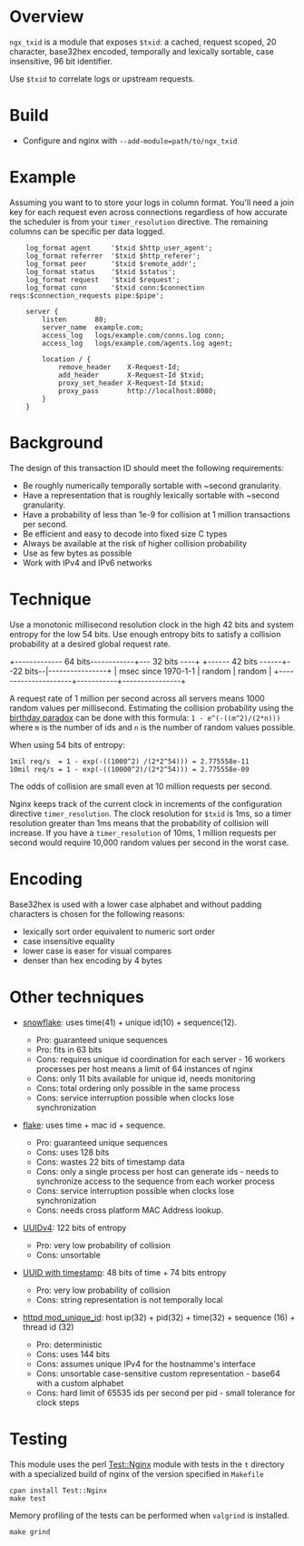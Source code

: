 Overview
========

`ngx_txid` is a module that exposes `$txid`: a cached, request scoped, 20
character, base32hex encoded, temporally and lexically sortable, case
insensitive, 96 bit identifier.

Use `$txid` to correlate logs or upstream requests.

Build
=====

  * Configure and nginx with `--add-module=path/to/ngx_txid`

Example
=======

Assuming you want to to store your logs in column format.  You'll need a join
key for each request even across connections regardless of how accurate the
scheduler is from your `timer_resolution` directive.  The remaining columns can
be specific per data logged.

```
    log_format agent     '$txid $http_user_agent';
    log_format referrer  '$txid $http_referer';
    log_format peer      '$txid $remote_addr';
    log_format status    '$txid $status';
    log_format request   '$txid $request';
    log_format conn      '$txid conn:$connection reqs:$connection_requests pipe:$pipe';

    server {
        listen       80;
        server_name  example.com;
        access_log   logs/example.com/conns.log conn;
        access_log   logs/example.com/agents.log agent;

        location / {
            remove_header    X-Request-Id;
            add_header       X-Request-Id $txid;
            proxy_set_header X-Request-Id $txid;
            proxy_pass       http://localhost:8080;
        }
    }
```

Background
==========

The design of this transaction ID should meet the following requirements:

  * Be roughly numerically temporally sortable with ~second granularity.
  * Have a representation that is roughly lexically sortable with ~second granularity.
  * Have a probability of less than 1e-9 for collision at 1 million transactions per second.
  * Be efficient and easy to decode into fixed size C types
  * Always be available at the risk of higher collision probability
  * Use as few bytes as possible
  * Work with IPv4 and IPv6 networks

Technique
=========

Use a monotonic millisecond resolution clock in the high 42 bits and system
entropy for the low 54 bits.  Use enough entropy bits to satisfy a collision
probability at a desired global request rate.

+------------- 64 bits------------+--- 32 bits ----+
+------ 42 bits ------+--22 bits--|----------------+
| msec since 1970-1-1 | random    | random         |
+---------------------+-----------+----------------+

A request rate of 1 million per second across all servers means 1000 random
values per millisecond.  Estimating the collision probability using the
[birthday paradox](http://en.wikipedia.org/wiki/Birthday_problem) can be done
with this formula: `1 - e^(-((m^2)/(2*n)))` where `m` is the number of ids and
`n` is the number of random values possible.

When using 54 bits of entropy:

```
1mil req/s  = 1 - exp(-((1000^2) /(2*2^54))) = 2.775558e-11
10mil req/s = 1 - exp(-((10000^2)/(2*2^54))) = 2.775558e-09
```

The odds of collision are small even at 10 million requests per second.

Nginx keeps track of the current clock in increments of the configuration
directive `timer_resolution`.  The clock resolution for `$txid` is 1ms, so a
timer resolution greater than 1ms means that the probability of collision will
increase.  If you have a `timer_resolution` of 10ms, 1 million requests per
second would require 10,000 random values per second in the worst case.

Encoding
========

Base32hex is used with a lower case alphabet and without padding characters is
chosen for the following reasons:

  * lexically sort order equivalent to numeric sort order
  * case insensitive equality
  * lower case is easer for visual compares
  * denser than hex encoding by 4 bytes


Other techniques
================

  * [snowflake](https://github.com/twitter/snowflake): uses time(41) + unique id(10) + sequence(12).
    * Pro: guaranteed unique sequences
    * Pro: fits in 63 bits
    * Cons: requires unique id coordination for each server - 16 workers processes per host means a limit of 64 instances of nginx
    * Cons: only 11 bits available for unique id, needs monitoring
    * Cons: total ordering only possible in the same process
    * Cons: service interruption possible when clocks lose synchronization

  * [flake](http://boundary.com/blog/2012/01/12/flake-a-decentralized-k-ordered-unique-id-generator-in-erlang/): uses time + mac id + sequence.
    * Pro: guaranteed unique sequences
    * Cons: uses 128 bits
    * Cons: wastes 22 bits of timestamp data
    * Cons: only a single process per host can generate ids - needs to synchronize access to the sequence from each worker process
    * Cons: service interruption possible when clocks lose synchronization
    * Cons: needs cross platform MAC Address lookup.

  * [UUIDv4](http://www.ietf.org/rfc/rfc4122.txt): 122 bits of entropy
    * Pro: very low probability of collision
    * Cons: unsortable

  * [UUID with timestamp](http://www.ietf.org/rfc/rfc4122.txt): 48 bits of time + 74 bits entropy
    * Pro: very low probability of collision
    * Cons: string representation is not temporally local

  * [httpd mod\_unique\_id](http://httpd.apache.org/docs/2.4/mod/mod_unique_id.html): host ip(32) + pid(32) + time(32) + sequence (16) + thread id (32)
    * Pro: deterministic
    * Cons: uses 144 bits
    * Cons: assumes unique IPv4 for the hostnamme's interface
    * Cons: unsortable case-sensitive custom representation - base64 with a custom alphabet
    * Cons: hard limit of 65535 ids per second per pid - small tolerance for clock steps

Testing
=======

This module uses the perl [Test::Nginx](https://github.com/agentzh/test-nginx)
module with tests in the `t` directory with a specialized build of nginx of the
version specified in `Makefile`

```
cpan install Test::Nginx
make test
```

Memory profiling of the tests can be performed when `valgrind` is installed.

```
make grind
```
